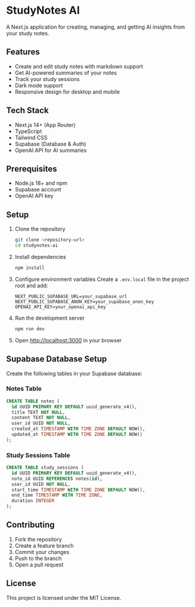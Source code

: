# StudyNotes AI

A Next.js application for creating, managing, and getting AI insights from your study notes.

## Features

- Create and edit study notes with markdown support
- Get AI-powered summaries of your notes
- Track your study sessions
- Dark mode support
- Responsive design for desktop and mobile

## Tech Stack

- Next.js 14+ (App Router)
- TypeScript
- Tailwind CSS
- Supabase (Database & Auth)
- OpenAI API for AI summaries

## Prerequisites

- Node.js 18+ and npm
- Supabase account
- OpenAI API key

## Setup

1. Clone the repository
   ```bash
   git clone <repository-url>
   cd studynotes-ai
   ```

2. Install dependencies
   ```bash
   npm install
   ```

3. Configure environment variables
   Create a `.env.local` file in the project root and add:
   ```
   NEXT_PUBLIC_SUPABASE_URL=your_supabase_url
   NEXT_PUBLIC_SUPABASE_ANON_KEY=your_supabase_anon_key
   OPENAI_API_KEY=your_openai_api_key
   ```

4. Run the development server
   ```bash
   npm run dev
   ```

5. Open [http://localhost:3000](http://localhost:3000) in your browser

## Supabase Database Setup

Create the following tables in your Supabase database:

### Notes Table
```sql
CREATE TABLE notes (
  id UUID PRIMARY KEY DEFAULT uuid_generate_v4(),
  title TEXT NOT NULL,
  content TEXT NOT NULL,
  user_id UUID NOT NULL,
  created_at TIMESTAMP WITH TIME ZONE DEFAULT NOW(),
  updated_at TIMESTAMP WITH TIME ZONE DEFAULT NOW()
);
```

### Study Sessions Table
```sql
CREATE TABLE study_sessions (
  id UUID PRIMARY KEY DEFAULT uuid_generate_v4(),
  note_id UUID REFERENCES notes(id),
  user_id UUID NOT NULL,
  start_time TIMESTAMP WITH TIME ZONE DEFAULT NOW(),
  end_time TIMESTAMP WITH TIME ZONE,
  duration INTEGER
);
```

## Contributing

1. Fork the repository
2. Create a feature branch
3. Commit your changes
4. Push to the branch
5. Open a pull request

## License

This project is licensed under the MIT License.
